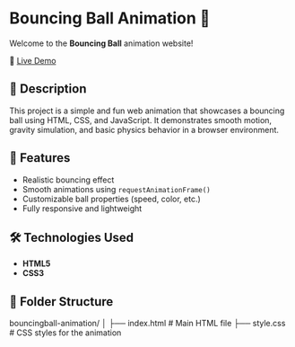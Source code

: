 # Bouncing Ball Animation 🎾

Welcome to the **Bouncing Ball** animation website!

🔗 [Live Demo](https://satyam-umrao.github.io/bouncingball-animation/)

## 📝 Description

This project is a simple and fun web animation that showcases a bouncing ball using HTML, CSS, and JavaScript. It demonstrates smooth motion, gravity simulation, and basic physics behavior in a browser environment.

## 🚀 Features

- Realistic bouncing effect  
- Smooth animations using `requestAnimationFrame()`  
- Customizable ball properties (speed, color, etc.)  
- Fully responsive and lightweight  

## 🛠️ Technologies Used

- **HTML5**
- **CSS3**

## 📁 Folder Structure

bouncingball-animation/ │ ├── index.html # Main HTML file ├── style.css # CSS styles for the animation 
